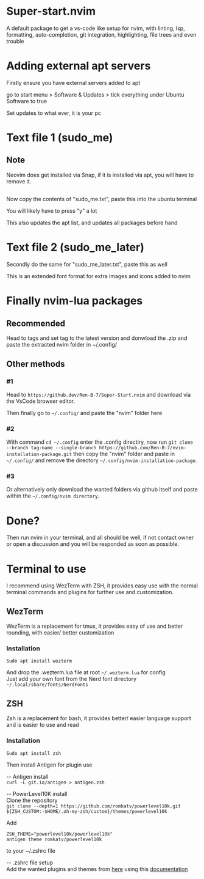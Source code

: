 # Super-start.nvim
A default package to get a vs-code like setup for nvim, with linting, lsp, formatting, auto-completion, git integration, highlighting, file trees and even trouble

# Adding external apt servers
Firstly ensure you have external servers added to apt

go to start menu > Software & Updates > tick everything under Ubuntu Software to true

Set updates to what ever, it is your pc

# Text file 1 (sudo_me)

## Note
Neovim does get installed via Snap, if it is installed via apt, you will have to remove it.
##
Now copy the contents of "sudo_me.txt", paste this into the ubuntu terminal

You will likely have to press "y" a lot

This also updates the apt list, and updates all packages before hand

# Text file 2 (sudo_me_later)
Secondly do the same for "sudo_me_later.txt", paste this as well

This is an extended font format for extra images and icons added to nvim

# Finally nvim-lua packages

## Recommended

Head to tags and set tag to the latest version and donwload the .zip and paste the extracted nvim folder in ~/.config/

## Other methods

### #1
Head to ```https://github.dev/Ren-B-7/Super-Start.nvim``` and download via the VsCode browser editor.

Then finally go to ```~/.config/``` and paste the "nvim" folder here

### #2

With command ```cd ~/.config``` enter the .config directiry, now run ```git clone --branch tag-name --single-branch https://github.com/Ren-B-7/nvim-installation-package.git``` then copy the "nvim" folder and paste in ```~/.config/``` and remove the directory ```~/.config/nvim-installation-package```.

### #3
Or alternatively only download the wanted folders via github itself and paste within the ```~/.config/nvim directory```.

# Done?
Then run nvim in your terminal, and all should be well, if not contact owner or open a discussion and you will be responded as soon as possible.

# Terminal to use
I recommend using WezTerm with ZSH, it provides easy use with the normal terminal commands and plugins for further use and customization.

## WezTerm
WezTerm is a replacement for tmux, it provides easy of use and better rounding, with easier/ better customization

### Installation
```Sudo apt install wezterm```

And drop the .wezterm.lua file at root ```~/.wezterm.lua``` for config  
Just add your own font from the Nerd font directory ```~/.local/share/fonts/NerdFonts```

## ZSH
Zsh is a replacement for bash, it provides better/ easier language support and is easier to use and read

### Installation
```Sudo apt install zsh```

Then install Antigen for plugin use  

-- Antigen install  
```curl -L git.io/antigen > antigen.zsh```

-- PowerLevel10K install  
Clone the repository  
```git clone --depth=1 https://github.com/romkatv/powerlevel10k.git ${ZSH_CUSTOM:-$HOME/.oh-my-zsh/custom}/themes/powerlevel10k```

Add  
```
ZSH_THEME="powerlevel10k/powerlevel10k"
antigen theme romkatv/powerlevel10k
```
to your ~/.zshrc file

-- .zshrc file setup  
Add the wanted plugins and themes from [here](https://github.com/ohmyzsh/ohmyzsh/wiki/Plugins) using this [documentation](https://github.com/zsh-users/antigen)
